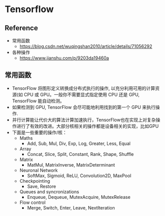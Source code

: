 # Tensorflow 
## Reference
+ 常用函数
	+ https://blog.csdn.net/wuqingshan2010/article/details/71056292
+ 各种操作
    + https://www.jianshu.com/p/9203da19460a

## 常用函数
+ TensorFlow 将图形定义转换成分布式执行的操作, 以充分利用可用的计算资源(如 CPU 或 GPU。一般你不需要显式指定使用 CPU 还是 GPU, TensorFlow 能自动检测。
+ 如果检测到 GPU, TensorFlow 会尽可能地利用找到的第一个 GPU 来执行操作.
+ 并行计算能让代价大的算法计算加速执行，TensorFlow也在实现上对复杂操作进行了有效的改进。大部分核相关的操作都是设备相关的实现，比如GPU
+ 下面是一些重要的操作/核：
	+ Maths
		+ Add, Sub, Mul, Div, Exp, Log, Greater, Less, Equal
	+ Array	
		+ Concat, Slice, Split, Constant, Rank, Shape, Shuffle
	+ Matrix
		+ MatMul, MatrixInverse, MatrixDeterminant
	+ Neuronal Network	
		+ SoftMax, Sigmoid, ReLU, Convolution2D, MaxPool
	+ Checkpointing	
		+ Save, Restore
	+ Queues and syncronizations
		+ Enqueue, Dequeue, MutexAcquire, MutexRelease
	+ Flow control	
		+ Merge, Switch, Enter, Leave, NextIteration

